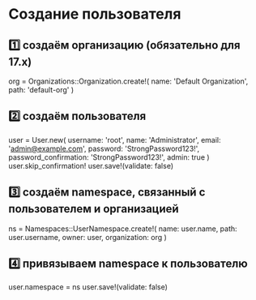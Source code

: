 # Создание пользователя
## 1️⃣ создаём организацию (обязательно для 17.x)
org = Organizations::Organization.create!(
name: 'Default Organization',
path: 'default-org'
)

## 2️⃣ создаём пользователя
user = User.new(
username: 'root',
name: 'Administrator',
email: 'admin@example.com',
password: 'StrongPassword123!',
password_confirmation: 'StrongPassword123!',
admin: true
)
user.skip_confirmation!
user.save!(validate: false)

## 3️⃣ создаём namespace, связанный с пользователем и организацией
ns = Namespaces::UserNamespace.create!(
name: user.name,
path: user.username,
owner: user,
organization: org
)

## 4️⃣ привязываем namespace к пользователю
user.namespace = ns
user.save!(validate: false)
